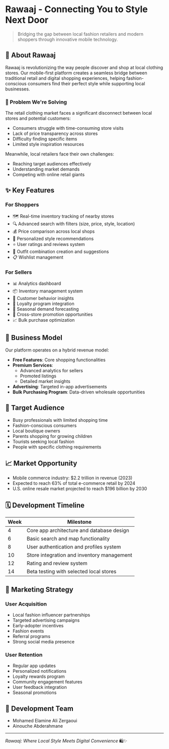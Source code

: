 # Rawaaj - Connecting You to Style Next Door

> Bridging the gap between local fashion retailers and modern shoppers through innovative mobile technology.

## 📱 About Rawaaj

Rawaaj is revolutionizing the way people discover and shop at local clothing stores. Our mobile-first platform creates a seamless bridge between traditional retail and digital shopping experiences, helping fashion-conscious consumers find their perfect style while supporting local businesses.

### 🎯 Problem We're Solving

The retail clothing market faces a significant disconnect between local stores and potential customers:

- Consumers struggle with time-consuming store visits
- Lack of price transparency across stores
- Difficulty finding specific items
- Limited style inspiration resources

Meanwhile, local retailers face their own challenges:
- Reaching target audiences effectively
- Understanding market demands
- Competing with online retail giants

## ✨ Key Features

### For Shoppers
- 🗺️ Real-time inventory tracking of nearby stores
- 🔍 Advanced search with filters (size, price, style, location)
- 💰 Price comparison across local shops
- 👗 Personalized style recommendations
- ⭐ User ratings and reviews system
- 🎨 Outfit combination creation and suggestions
- 📋 Wishlist management

### For Sellers
- 📊 Analytics dashboard
- 📦 Inventory management system
- 👥 Customer behavior insights
- 🎯 Loyalty program integration
- 🔮 Seasonal demand forecasting
- 🤝 Cross-store promotion opportunities
- 📈 Bulk purchase optimization

## 💼 Business Model

Our platform operates on a hybrid revenue model:

- **Free Features**: Core shopping functionalities
- **Premium Services**: 
  - Advanced analytics for sellers
  - Promoted listings
  - Detailed market insights
- **Advertising**: Targeted in-app advertisements
- **Bulk Purchasing Program**: Data-driven wholesale opportunities

## 🎯 Target Audience

- Busy professionals with limited shopping time
- Fashion-conscious consumers
- Local boutique owners
- Parents shopping for growing children
- Tourists seeking local fashion
- People with specific clothing requirements

## 📈 Market Opportunity

- Mobile commerce industry: $2.2 trillion in revenue (2023)
- Expected to reach 63% of total e-commerce retail by 2024
- U.S. online resale market projected to reach $196 billion by 2030

## 🗓️ Development Timeline

| Week | Milestone |
|------|-----------|
| 4    | Core app architecture and database design |
| 6    | Basic search and map functionality |
| 8    | User authentication and profiles system |
| 10   | Store integration and inventory management |
| 12   | Rating and review system |
| 14   | Beta testing with selected local stores |

## 🚀 Marketing Strategy

### User Acquisition
- Local fashion influencer partnerships
- Targeted advertising campaigns
- Early-adopter incentives
- Fashion events
- Referral programs
- Strong social media presence

### User Retention
- Regular app updates
- Personalized notifications
- Loyalty rewards program
- Community engagement features
- User feedback integration
- Seasonal promotions

## 👥 Development Team

- Mohamed Elamine Ali Zergaoui
- Ainouche Abderahmane

---

*Rawaaj: Where Local Style Meets Digital Convenience* 🛍️✨
